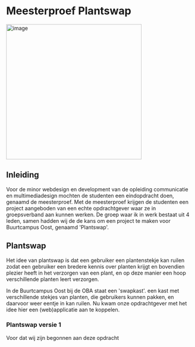 # Meesterproef Plantswap

<img width="364" alt="image" src="https://github.com/Mennovlaming/plantswap/assets/24406793/99f822ae-7bc2-4562-9b77-108c6fa43c06">

## Inleiding
Voor de minor webdesign en development van de opleiding communicatie en multimediadesign mochten de studenten een eindopdracht doen, genaamd de meesterproef. Met de meesterproef krijgen de studenten een project aangeboden van een echte opdrachtgever waar ze in groepsverband aan kunnen werken. De groep waar ik in werk bestaat uit 4 leden, samen hadden wij de de kans om een project te maken voor Buurtcampus Oost, genaamd 'Plantswap'.

## Plantswap 
Het idee van plantswap is dat een gebruiker een plantenstekje kan ruilen zodat een gebruiker een bredere kennis over planten krijgt en bovendien plezier heeft in het verzorgen van een plant, en op deze manier een hoop verschillende planten leert verzorgen.

In de Buurtcampus Oost bij de OBA staat een 'swapkast'. een kast met verschillende stekjes van planten, die gebruikers kunnen pakken, en daarvoor weer eentje in kan ruilen. Nu kwam onze opdrachtgever met het idee hier een (web)applicatie aan te koppelen.

### Plantswap versie 1
Voor dat wij zijn begonnen aan deze opdracht 
